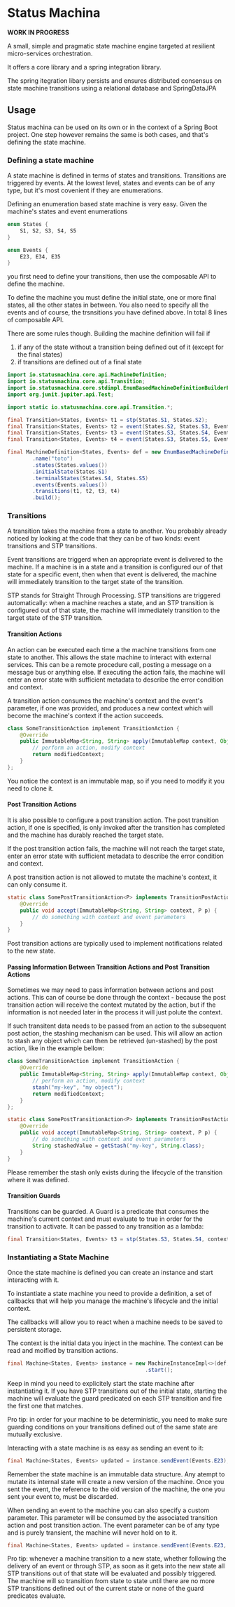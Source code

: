 # Status Machina

__WORK IN PROGRESS__

A small, simple and pragmatic state machine engine targeted at resilient micro-services orchestration.

It offers a core library and a spring integration library.

The spring itegration libary persists and ensures distributed consensus on state machine transitions using a relational database and SpringDataJPA

## Usage
Status machina can be used on its own or in the context of a Spring Boot project. One step however remains the same is both cases, and that's defining the state machine.

### Defining a state machine

A state machine is defined in terms of states and transitions. Transitions are triggered by events. At the lowest level, states and events can be of any type, but it's most covenient if they are enumerations. 

Defining an enumeration based state machine is very easy. Given the machine's states and event enumerations

```java
enum States {
    S1, S2, S3, S4, S5
}

enum Events {
    E23, E34, E35
}
```

you first need to define your transitions, then use the composable API to define the machine.

To define the machine you must define the initial state, one or more final states, all the other states in between. You also need to specify all the events and of course, the trsnsitions you have defined above. In total 8 lines of composable API.

There are some rules though. Building the machine definition will fail if
1. if any of the state without a transition being defined out of it (except for the final states)
2. if transitions are defined out of a final state


```java
import io.statusmachina.core.api.MachineDefinition;
import io.statusmachina.core.api.Transition;
import io.statusmachina.core.stdimpl.EnumBasedMachineDefinitionBuilderProvider;
import org.junit.jupiter.api.Test;

import static io.statusmachina.core.api.Transition.*;

final Transition<States, Events> t1 = stp(States.S1, States.S2);
final Transition<States, Events> t2 = event(States.S2, States.S3, Events.E23);
final Transition<States, Events> t3 = event(States.S3, States.S4, Events.E34);
final Transition<States, Events> t4 = event(States.S3, States.S5, Events.E35);

final MachineDefinition<States, Events> def = new EnumBasedMachineDefinitionBuilderProvider().getMachineDefinitionBuilder(States.class, Events.class)
        .name("toto")
        .states(States.values())
        .initialState(States.S1)
        .terminalStates(States.S4, States.S5)
        .events(Events.values())
        .transitions(t1, t2, t3, t4)
        .build();

```

### Transitions

A transition takes the machine from a state to another. You probably already noticed by looking at the code that they can be of two kinds: event transitions and STP transitions.

Event transitions are triggerd when an appropriate event is delivered to the machine. If a machine is in a state and a transition is configured our of that state for a specific event, then when that event is delivered, the machine will immediately transition to the target state of the transition.

STP stands for Straight Through Processing. STP transitions are triggered automatically: when a machine reaches a state, and an STP transition is configured out of that state, the machine will immediately transition to the target state of the STP transition.

#### Transition Actions

An action can be executed each time a the machine transitions from one state to another. This allows the state machine to interact with external services. This can be a remote procedure call, posting a message on a message bus or anything else. If executing the action fails, the machine will enter an error state with sufficient metadata to describe the error condition and context.

A transition action consumes the machine's context and the event's parameter, if one was provided, and produces a new context which will become the machine's context if the action succeeds.

```java
class SomeTransitionAction implement TransitionAction {
    @Override
    public ImmutableMap<String, String> apply(ImmutableMap context, Object eventParameter) {
        // perform an action, modify context
        return modifiedContext;
    }
};
```

You notice the context is an immutable map, so if you need to modify it you need to clone it.

#### Post Transition Actions

It is also possible to configure a post transition action. The post transition action, if one is specified, is only invoked after the transition has completed and the machine has durably reached the target state.

If the post transition action fails, the machine will not reach the target state, enter an error state with sufficient metadata to describe the error condition and context.

A post transition action is not allowed to mutate the machine's context, it can only consume it.

```java
static class SomePostTransitionAction<P> implements TransitionPostAction<P> {
    @Override
    public void accept(ImmutableMap<String, String> context, P p) {
        // do something with context and event parameters
    }
}
```

Post transition actions are typically used to implement notifications related to the new state.

#### Passing Information Between Transition Actions and Post Transition Actions

Sometimes we may need to pass information between actions and post actions. This can of course be done through the context - because the post transition action will receive the context mutated by the action, but if the information is not needed later in the process it will just polute the context.

If such transitent data needs to be passed from an action to the subsequent post action, the stashing mechanism can be used. This will allow an action to stash any object which can then be retrieved (un-stashed) by the post action, like in the example bellow:

```java
class SomeTransitionAction implement TransitionAction {
    @Override
    public ImmutableMap<String, String> apply(ImmutableMap context, Object eventParameter) {
        // perform an action, modify context
        stash("my-key", "my object");
        return modifiedContext;
    }
};

static class SomePostTransitionAction<P> implements TransitionPostAction<P> {
    @Override
    public void accept(ImmutableMap<String, String> context, P p) {
        // do something with context and event parameters
        String stashedValue = getStash("my-key", String.class);
    }
}
```

Please remember the stash only exists during the lifecycle of the transition where it was defined.

#### Transition Guards

Transitions can be guarded. A Guard is a predicate that consumes the machine's current context and must evaluate to true in order for the transition to activate. It can be passed to any transition as a lambda:

```java
final Transition<States, Events> t3 = stp(States.S3, States.S4, context -> "some-value".equals(context.get("context-key")));
```


### Instantiating a State Machine

Once the state machine is defined you can create an instance and start interacting with it.

To instantiate a state machine you need to provide a definition, a set of callbacks that will help you manage the machine's lifecycle and the initial context.

The callbacks will allow you to react when a machine needs to be saved to persistent storage.

The context is the initial data you inject in the machine. The context can be read and moified by transition actions.

```java
final Machine<States, Events> instance = new MachineInstanceImpl<>(def, machinePersistenceCallback, new HashMap<>())
                                            .start();
```

Keep in mind you need to explicitely start the state machine after instantiating it. If you have STP transitions out of the initial state, starting the machine will evaluate the guard predicated on each STP transition and fire the first one that matches. 

Pro tip: in order for your machine to be deterministic, you need to make sure guarding conditions on your transitions defined out of the same state are mutually exclusive.

Interacting with a state machine is as easy as sending an event to it:

```java
final Machine<States, Events> updated = instance.sendEvent(Events.E23);
```

Remember the state machine is an immutable data structure. Any atempt to mutate its internal state will create a new version of the machine. Once you sent the event, the reference to the old version of the machine, the one you sent your event to, must be discarded.

When sending an event to the machine you can also specify a custom parameter. This parameter will be consumed by the associated transition action and post transition action. The event parameter can be of any type and is purely transient, the machine will never hold on to it.

```java
final Machine<States, Events> updated = instance.sendEvent(Events.E23, someParameter);
```

Pro tip: whenever a machine transition to a new state, whether following the delivery of an event or through STP, as soon as it gets into the new state all STP transitions out of that state will be evaluated and possibly triggered. The machine will so transition from state to state until there are no more STP transitions defined out of the current state or none of the guard predicates evaluate.

